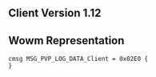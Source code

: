 ## Client Version 1.12

## Wowm Representation
```rust,ignore
cmsg MSG_PVP_LOG_DATA_Client = 0x02E0 {
}

```
